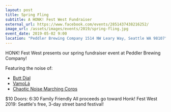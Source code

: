 ```yaml
---
layout: post
title: Spring Fling
subtitle: A HONK! Fest West Fundraiser
external_url: https://www.facebook.com/events/2851437438216252/
image_url: /assets/images/events/2019/spring-fling.jpg
event_date: 2019-05-02 9:00
location: "Peddler Brewing Company 1514 NW Leary Way, Seattle WA 98107"
---
```


HONK! Fest West presents our spring fundraiser event at Peddler Brewing Company!

Featuring the noise of:
* [Butt Dial](https://www.facebook.com/dialabutt/)
* [VamoLá](https://vamola.org/)
* [Chaotic Noise Marching Corps](http://chaoticnoise.com/)

$10
Doors: 6:30
Family Friendly
All proceeds go toward Honk! Fest West 2019: Seattle's free, 3-day street band festival!

